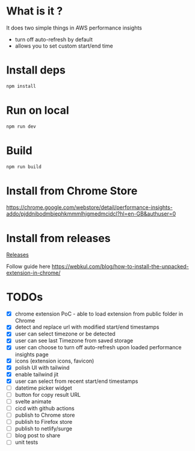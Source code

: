 # What is it ?

It does two simple things in AWS performance insights

- turn off auto-refresh by default
- allows you to set custom start/end time

# Install deps

```bash
npm install
```

# Run on local

```bash
npm run dev
```

# Build

```bash
npm run build
```

# Install from Chrome Store

https://chrome.google.com/webstore/detail/performance-insights-addo/pjddnibodmbiephkmmmlhjgmedmcidcl?hl=en-GB&authuser=0

# Install from releases

[Releases](https://github.com/bennyng/aws-performance-insights-chrome-extension-svelte/releases)

Follow guide here
https://webkul.com/blog/how-to-install-the-unpacked-extension-in-chrome/

# TODOs

- [x] chrome extension PoC - able to load extension from public folder in Chrome
- [x] detect and replace url with modified start/end timestamps
- [x] user can select timezone or be detected
- [x] user can see last Timezone from saved storage
- [x] user can choose to turn off auto-refresh upon loaded performance insights page
- [x] icons (extension icons, favicon)
- [x] polish UI with tailwind
- [x] enable tailwind jit
- [x] user can select from recent start/end timestamps
- [ ] datetime picker widget
- [ ] button for copy result URL
- [ ] svelte animate
- [ ] cicd with github actions
- [ ] publish to Chrome store
- [ ] publish to Firefox store
- [ ] publish to netlify/surge
- [ ] blog post to share
- [ ] unit tests
